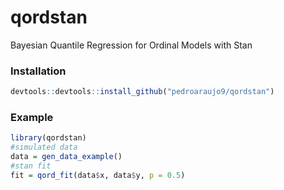 # qordstan
Bayesian Quantile Regression for Ordinal Models with Stan

### Installation 
```r
devtools::devtools::install_github("pedroaraujo9/qordstan")
```
### Example
```r
library(qordstan)
#simulated data
data = gen_data_example()
#stan fit
fit = qord_fit(data$x, data$y, p = 0.5)
```
